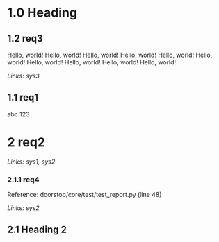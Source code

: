 # 1.0 Heading

## 1.2 req3

Hello, world! Hello, world! Hello, world! Hello, world! Hello, world! Hello, world! Hello, world! Hello, world! Hello, world! Hello, world!

*Links: sys3*

## 1.1 req1

abc 123

# 2 req2

*Links: sys1, sys2*

### 2.1.1 req4

Reference: doorstop/core/test/test_report.py (line 48)

*Links: sys2*

## 2.1 Heading 2

